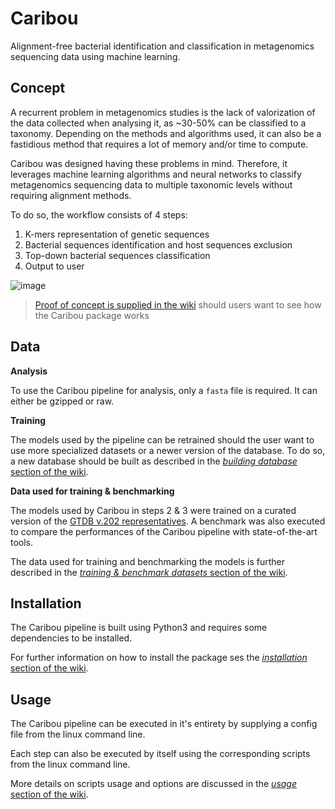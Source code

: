 # Caribou
Alignment-free bacterial identification and classification in metagenomics sequencing data using machine learning.

## Concept
A recurrent problem in metagenomics studies is the lack of valorization of the data collected when analysing it, as ~30-50% can be classified to a taxonomy. Depending on the methods and algorithms used, it can also be a fastidious method that requires a lot of memory and/or time to compute.

Caribou was designed having these problems in mind. Therefore, it leverages machine learning algorithms and neural networks to classify metagenomics sequencing data to multiple taxonomic levels without requiring alignment methods.

To do so, the workflow consists of 4 steps:
1. K-mers representation of genetic sequences
2. Bacterial sequences identification and host sequences exclusion
3. Top-down bacterial sequences classification
4. Output to user

![image](https://user-images.githubusercontent.com/61320660/156250025-f7c08bd6-b15e-4e5c-9949-e9f1afe56296.png)
> [Proof of concept is supplied in the wiki](https://github.com/bioinfoUQAM/Caribou/wiki/Proof-of-concept) should users want to see how the Caribou package works

## Data

**Analysis**

To use the Caribou pipeline for analysis, only a ``fasta`` file is required. It can either be gzipped or raw.

**Training**

The models used by the pipeline can be retrained should the user want to use more specialized datasets or a newer version of the database.
To do so, a new database should be built as described in the [*building database* section of the wiki](https://github.com/bioinfoUQAM/Caribou/wiki/Building-database).

**Data used for training & benchmarking**

The models used by Caribou in steps 2 & 3 were trained on a curated version of the [GTDB v.202 representatives](https://data.gtdb.ecogenomic.org/releases/release202/202.0/).
A benchmark was also executed to compare the performances of the Caribou pipeline with state-of-the-art tools.

The data used for training and benchmarking the models is further described in the [*training & benchmark datasets* section of the wiki](https://github.com/bioinfoUQAM/Caribou/wiki/Training-&-benchmark-datasets).

## Installation
The Caribou pipeline is built using Python3 and requires some dependencies to be installed.

For further information on how to install the package ses the [*installation* section of the wiki](https://github.com/bioinfoUQAM/Caribou/wiki/Installation).

## Usage
The Caribou pipeline can be executed in it's entirety by supplying a config file from the linux command line.

Each step can also be executed by itself using the corresponding scripts from the linux command line.

More details on scripts usage and options are discussed in the [*usage* section of the wiki](https://github.com/bioinfoUQAM/Caribou/wiki/Usage).